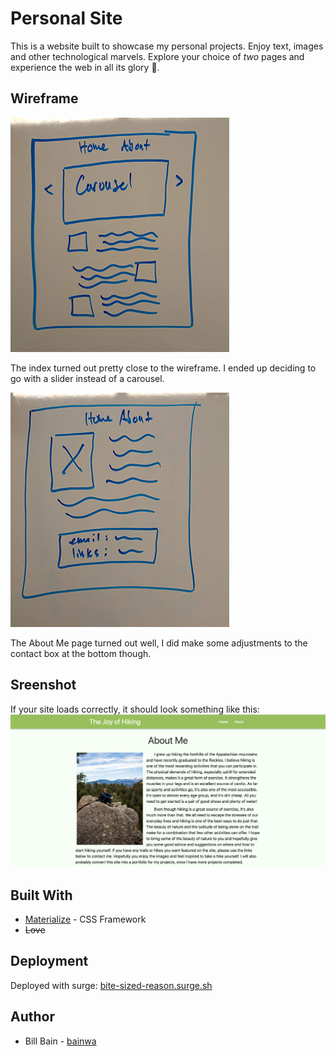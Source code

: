 # Personal Site
This is a website built to showcase my personal projects. Enjoy text, images and other technological marvels. Explore your choice of *two* pages and experience the web in all its glory 📡.

## Wireframe
![Wireframe Index](./media/wireframe2.png)

The index turned out pretty close to the wireframe. I ended up deciding to go with a slider instead of a carousel.

![Wireframe About](./media/wireframe1.png)

The About Me page turned out well, I did make some adjustments to the contact box at the bottom though.

## Sreenshot
If your site loads correctly, it should look something like this:
![Screenshot](./media/sampleshot.png)

## Built With
* [Materialize](https://materializecss.com/) - CSS Framework
* ~~Love~~

## Deployment
Deployed with surge: [bite-sized-reason.surge.sh](bite-sized-reason.surge.sh)

## Author
* Bill Bain - [bainwa](https://github.com/bainwa)